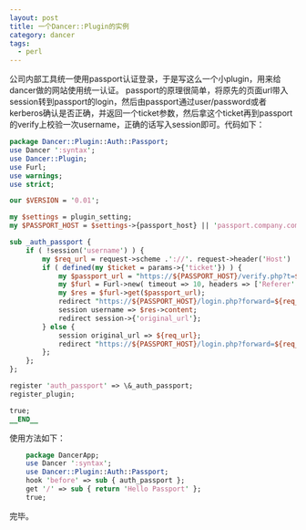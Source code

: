 ```yaml
---
layout: post
title: 一个Dancer::Plugin的实例
category: dancer
tags:
  - perl
---
```

公司内部工具统一使用passport认证登录，于是写这么一个小plugin，用来给dancer做的网站使用统一认证。
passport的原理很简单，将原先的页面url带入session转到passport的login，然后由passport通过user/password或者kerberos确认是否正确，并返回一个ticket参数，然后拿这个ticket再到passport的verify上校验一次username，正确的话写入session即可。代码如下：
```perl
package Dancer::Plugin::Auth::Passport;
use Dancer ':syntax';
use Dancer::Plugin;
use Furl; 
use warnings;
use strict;

our $VERSION = '0.01';

my $settings = plugin_setting;
my $PASSPORT_HOST = $settings->{passport_host} || 'passport.company.com';

sub _auth_passport {
    if ( !session('username') ) {
        my $req_url = request->scheme .'://'. request->header('Host') . request->uri;
        if ( defined(my $ticket = params->{'ticket'}) ) {
            my $passport_url = "https://${PASSPORT_HOST}/verify.php?t=${ticket}";
            my $furl = Furl->new( timeout => 10, headers => ['Referer' => "$req_url"] );
            my $res = $furl->get($passport_url);
            redirect "https://${PASSPORT_HOST}/login.php?forward=${req_url}" unless $res->is_success;
            session username => $res->content;
            redirect session->{'original_url'};
        } else {
            session original_url => ${req_url};
            redirect "https://${PASSPORT_HOST}/login.php?forward=${req_url}";
        };
    };
};

register 'auth_passport' => \&_auth_passport;
register_plugin;

true;
__END__
```

使用方法如下：

```perl
    package DancerApp;
    use Dancer ':syntax';
    use Dancer::Plugin::Auth::Passport;
    hook 'before' => sub { auth_passport };
    get '/' => sub { return 'Hello Passport' };
    true;
```

完毕。
